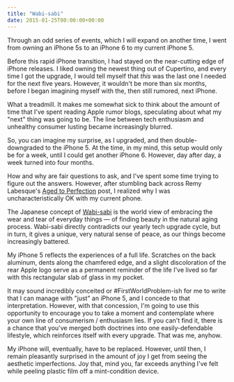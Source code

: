 ```yaml
---
title: "Wabi-sabi"
date: 2015-01-25T00:00:00+00:00
---
```


Through an odd series of events, which I will expand on another time, I went from owning an iPhone 5s to an iPhone 6 to my current iPhone 5. 

Before this rapid iPhone transition, I had stayed on the near-cutting edge of iPhone releases. I liked owning the newest thing out of Cupertino, and every time I got the upgrade, I would tell myself that _this_ was the last one I needed for the next five years. However, it wouldn't be more than six months, before I began imagining myself with the, then still rumored, next iPhone. 

What a treadmill. It makes me somewhat sick to think about the amount of time that I've spent reading Apple rumor blogs, speculating about what my "next" thing was going to be. The line between tech enthusiasm and unhealthy consumer lusting became increasingly blurred. 

So, you can imagine my surprise, as I upgraded, and then double-downgraded to the iPhone 5. At the time, in my mind, this setup would only be for a week, until I could get another iPhone 6. However, day after day, a week turned into four months. 

How and why are fair questions to ask, and I've spent some time trying to figure out the answers. However, after stumbling back across Remy Labesque's [Aged to Perfection](http://designmind.frogdesign.com/blog/aged-to-perfection.html) post, I realized why I was uncharacteristically OK with my current phone. 

The Japanese concept of [Wabi-sabi](http://en.wikipedia.org/wiki/Wabi-sabi) is the world view of embracing the wear and tear of everyday things &mdash; of finding beauty in the natural aging process. Wabi-sabi directly contradicts our yearly tech upgrade cycle, but in turn, it gives a unique, very natural sense of peace, as our things become increasingly battered. 

My iPhone 5 reflects the experiences of a full life. Scratches on the back aluminum, dents along the chamfered edge, and a slight discoloration of the rear Apple logo serve as a permanent reminder of the life I've lived so far with this rectangular slab of glass in my pocket. 

It may sound incredibly conceited or #FirstWorldProblem-ish for me to write that I can manage with "just" an iPhone 5, and I concede to that interpretation. However, with that concession, I'm going to use this opportunity to encourage you to take a moment and contemplate where your own line of consumerism / enthusiasm lies. If you can't find it, there is a chance that you've merged both doctrines into one easily-defendable lifestyle, which reinforces itself with every upgrade. That was me, anyhow. 

My iPhone will, eventually, have to be replaced. However, until then, I remain pleasantly surprised in the amount of joy I get from seeing the aesthetic imperfections. Joy that, mind you, far exceeds anything I've felt while peeling plastic film off a mint-condition device. 
